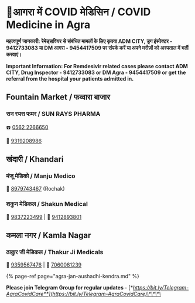 # 💊आगरा में COVID मेडिसिन / COVID Medicine in Agra

**महत्वपूर्ण जानकारी: रेमेड्सवियर से संबंधित मामलों के लिए कृपया ADM CITY, ड्रग इंस्पेक्टर - 9412733083 या DM आगरा - 9454417509 पर संपर्क करें या अपने मरीज़ों को अस्पताल में भर्ती करवाएं।**

**Important Information: For Remdesivir related cases please contact ADM CITY, Drug Inspector - 9412733083 or DM Agra - 9454417509 or get the referral from the hospital your patients admitted in.**

## Fountain Market / फव्वारा बाजार

### सन रयस फमर / SUN RAYS PHARMA

☎️ [0562 2266650](tel:05622266650)

📱 [9319208986](tel:9319208986)

## खंदारी / Khandari

### मंजू मेडिको / Manju Medico

📱 [8979743467](tel:8979743467) \(Rochak\)

### शकुन मेडिकल / Shakun Medical

📱 [9837223499](tel:9837223499) \| 📱 [9412893801](tel:9412893801)

## कमला नगर / Kamla Nagar

### ठाकुर जी मेडिकल / Thakur Ji Medicals

📱 [9359567476](tel:9359567476) \| 📱 [7060081239](tel:7060081239)

{% page-ref page="agra-jan-aushadhi-kendra.md" %}



**Please join Telegram Group for regular updates -** [**https://bit.ly/Telegram-AgraCovidCare**](https://bit.ly/Telegram-AgraCovidCare)\*\*\*\*

